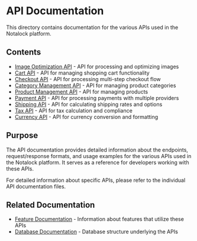 # API Documentation

This directory contains documentation for the various APIs used in the Notalock platform.

## Contents

- [Image Optimization API](./image-optimization.md) - API for processing and optimizing images
- [Cart API](./cart-api.md) - API for managing shopping cart functionality
- [Checkout API](./checkout-api.md) - API for processing multi-step checkout flow
- [Category Management API](./category-management.md) - API for managing product categories
- [Product Management API](./product-management.md) - API for managing products
- [Payment API](./payment-api.md) - API for processing payments with multiple providers
- [Shipping API](./shipping-api.md) - API for calculating shipping rates and options
- [Tax API](./tax-api.md) - API for tax calculation and compliance
- [Currency API](./currency-api.md) - API for currency conversion and formatting

## Purpose

The API documentation provides detailed information about the endpoints, request/response formats, and usage examples for the various APIs used in the Notalock platform. It serves as a reference for developers working with these APIs.

For detailed information about specific APIs, please refer to the individual API documentation files.

## Related Documentation

- [Feature Documentation](../features/) - Information about features that utilize these APIs
- [Database Documentation](../database/README.md) - Database structure underlying the APIs
